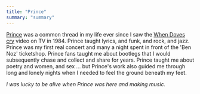 ```yaml
---
title: "Prince"
summary: "summary"
---
```

[Prince](https://prince.com) was a common thread in my life ever since I saw the [When Doves cry](https://www.youtube.com/watch?v=UG3VcCAlUgE) video on TV in 1984. Prince taught lyrics, and funk, and rock, and jazz. Prince was my first real concert and many a night spent in front of the 'Ben Noz' ticketshop. Prince fans taught me about bootlegs that I would subsequently chase and collect and share for years. Prince taught me about poetry and women, and sex ... but Prince's work also guided me through long and lonely nights when I needed to feel the ground beneath my feet.

_I was lucky to be alive when Prince was here and making music._